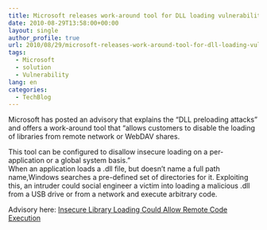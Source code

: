 ```yaml
---
title: Microsoft releases work-around tool for DLL loading vulnerability
date: 2010-08-29T13:58:00+00:00
layout: single
author_profile: true
url: 2010/08/29/microsoft-releases-work-around-tool-for-dll-loading-vulnerability/
tags:
  - Microsoft
  - solution
  - Vulnerability
lang: en
categories: 
  - TechBlog
---
```

Microsoft has posted an advisory that explains the “DLL preloading attacks” and offers a work-around tool that “allows customers to disable the loading of libraries from remote network or WebDAV shares.

This tool can be configured to disallow insecure loading on a per-application or a global system basis.”  
When an application loads a .dll file, but doesn’t name a full path name,Windows searches a pre-defined set of directories for it. Exploiting this, an intruder could social engineer a victim into loading a malicious .dll from a USB drive or from a network and execute arbitrary code.

Advisory here: [Insecure Library Loading Could Allow Remote Code Execution](http://www.microsoft.com/technet/security/advisory/2269637.mspx)